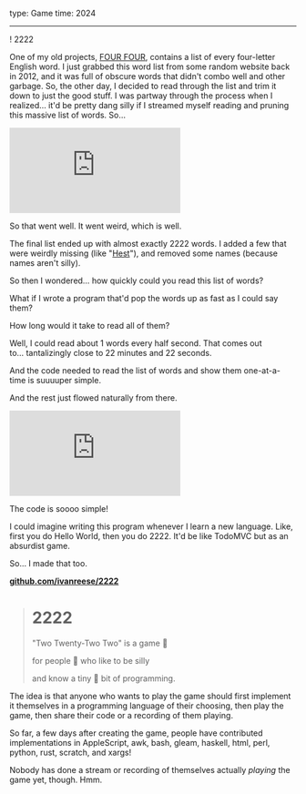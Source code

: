 type: Game
time: 2024

---

! 2222

One of my old projects, [FOUR FOUR](/four-four), contains a list of every four-letter English word. I just grabbed this word list from some random website back in 2012, and it was full of obscure words that didn't combo well and other garbage. So, the other day, I decided to read through the list and trim it down to just the good stuff. I was partway through the process when I realized… it'd be pretty dang silly if I streamed myself reading and pruning this massive list of words. So…

<iframe class="youtube" src="https://www.youtube-nocookie.com/embed/D_NTiFXA9bg?rel=0&amp;showinfo=0" allowfullscreen frameborder="0"></iframe>

So that went well. It went weird, which is well.

The final list ended up with almost exactly 2222 words. I added a few that were weirdly missing (like "[Hest](/hest-time-travel)"), and removed some names (because names aren't silly).

So then I wondered… how quickly could you read this list of words?

What if I wrote a program that'd pop the words up as fast as I could say them?

How long would it take to read all of them?

Well, I could read about 1 words every half second. That comes out to… tantalizingly close to 22 minutes and 22 seconds.

And the code needed to read the list of words and show them one-at-a-time is suuuuper simple.

And the rest just flowed naturally from there.

<iframe class="youtube" src="https://www.youtube-nocookie.com/embed/ZstE5y6nKSU?rel=0&amp;showinfo=0" allowfullscreen frameborder="0"></iframe>

The code is soooo simple!

I could imagine writing this program whenever I learn a new language. Like, first you do Hello World, then you do 2222. It'd be like TodoMVC but as an absurdist game.

So… I made that too.

**[github.com/ivanreese/2222](https://github.com/ivanreese/2222)**

> # 2222
> "Two Twenty-Two Two" is a game 🎲
>
> for people 🫣 who like to be silly
>
> and know a tiny 🤏 bit of programming.

The idea is that anyone who wants to play the game should first implement it themselves in a programming language of their choosing, then play the game, then share their code or a recording of them playing.

So far, a few days after creating the game, people have contributed implementations in AppleScript, awk, bash, gleam, haskell, html, perl, python, rust, scratch, and xargs!

Nobody has done a stream or recording of themselves actually _playing_ the game yet, though. Hmm.
